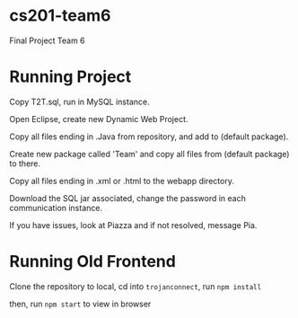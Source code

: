 # cs201-team6
Final Project Team 6

# Running Project
Copy T2T.sql, run in MySQL instance.

Open Eclipse, create new Dynamic Web Project.

Copy all files ending in .Java from repository, and add to (default package).

Create new package called 'Team' and copy all files from (default package) to there.

Copy all files ending in .xml or .html to the webapp directory.

Download the SQL jar associated, change the password in each communication instance.
 
If you have issues, look at Piazza and if not resolved, message Pia.

# Running Old Frontend
Clone the repository to local, cd into `trojanconnect`, run `npm install`

then, run `npm start` to view in browser
